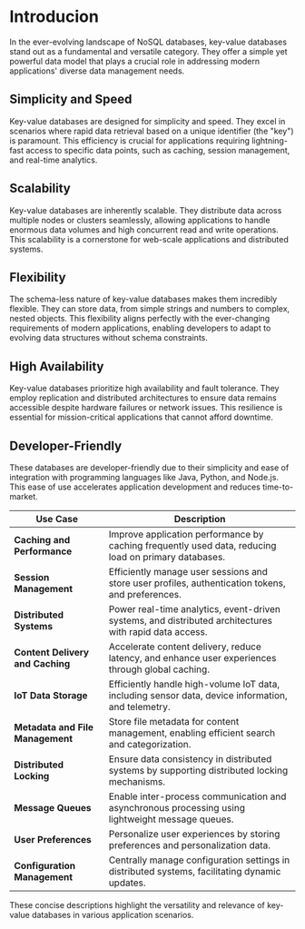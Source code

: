 # Introducion

In the ever-evolving landscape of NoSQL databases, key-value databases stand out as a fundamental and versatile category. They offer a simple yet powerful data model that plays a crucial role in addressing modern applications' diverse data management needs.

## Simplicity and Speed

Key-value databases are designed for simplicity and speed. They excel in scenarios where rapid data retrieval based on a unique identifier (the "key") is paramount. This efficiency is crucial for applications requiring lightning-fast access to specific data points, such as caching, session management, and real-time analytics.

## Scalability

Key-value databases are inherently scalable. They distribute data across multiple nodes or clusters seamlessly, allowing applications to handle enormous data volumes and high concurrent read and write operations. This scalability is a cornerstone for web-scale applications and distributed systems.

## Flexibility

The schema-less nature of key-value databases makes them incredibly flexible. They can store data, from simple strings and numbers to complex, nested objects. This flexibility aligns perfectly with the ever-changing requirements of modern applications, enabling developers to adapt to evolving data structures without schema constraints.

## High Availability

Key-value databases prioritize high availability and fault tolerance. They employ replication and distributed architectures to ensure data remains accessible despite hardware failures or network issues. This resilience is essential for mission-critical applications that cannot afford downtime.

## Developer-Friendly

These databases are developer-friendly due to their simplicity and ease of integration with programming languages like Java, Python, and Node.js. This ease of use accelerates application development and reduces time-to-market.

| Use Case                         | Description                                                                                            |
| -------------------------------- | ------------------------------------------------------------------------------------------------------ |
| **Caching and Performance**      | Improve application performance by caching frequently used data, reducing load on primary databases.   |
| **Session Management**           | Efficiently manage user sessions and store user profiles, authentication tokens, and preferences.      |
| **Distributed Systems**          | Power real-time analytics, event-driven systems, and distributed architectures with rapid data access. |
| **Content Delivery and Caching** | Accelerate content delivery, reduce latency, and enhance user experiences through global caching.      |
| **IoT Data Storage**             | Efficiently handle high-volume IoT data, including sensor data, device information, and telemetry.     |
| **Metadata and File Management** | Store file metadata for content management, enabling efficient search and categorization.              |
| **Distributed Locking**          | Ensure data consistency in distributed systems by supporting distributed locking mechanisms.           |
| **Message Queues**               | Enable inter-process communication and asynchronous processing using lightweight message queues.       |
| **User Preferences**             | Personalize user experiences by storing preferences and personalization data.                          |
| **Configuration Management**     | Centrally manage configuration settings in distributed systems, facilitating dynamic updates.          |

These concise descriptions highlight the versatility and relevance of key-value databases in various application scenarios.

